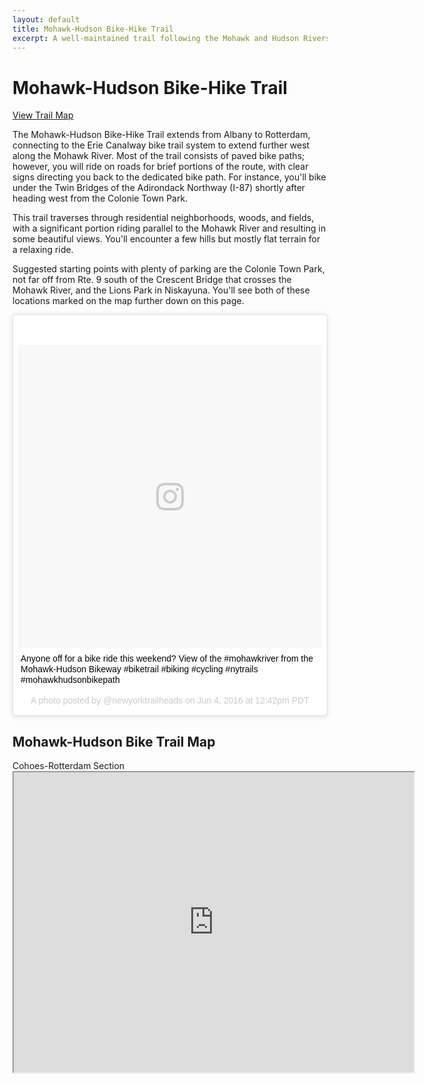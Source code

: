```yaml
---
layout: default
title: Mohawk-Hudson Bike-Hike Trail 
excerpt: A well-maintained trail following the Mohawk and Hudson Rivers through the Capital Region and further west
---
```

 
<h1>Mohawk-Hudson Bike-Hike Trail</h1>

<a href="#trailmap">View Trail Map</a>

<p>The Mohawk-Hudson Bike-Hike Trail extends from Albany to Rotterdam, connecting to the Erie Canalway bike trail system to extend further west along the Mohawk River. Most of the trail consists of paved bike paths; however, you will ride on roads for brief portions of the route, with clear signs directing you back to the dedicated bike path. For instance, you'll bike under the Twin Bridges of the Adirondack Northway (I-87) shortly after heading west from the Colonie Town Park.</p>

<p>This trail traverses through residential neighborhoods, woods, and fields, with a significant portion riding parallel to the Mohawk River and resulting in some beautiful views. You'll encounter a few hills but mostly flat terrain for a relaxing ride.</p>

<p>Suggested starting points with plenty of parking are the Colonie Town Park, not far off from Rte. 9 south of the Crescent Bridge that crosses the Mohawk River, and the Lions Park in Niskayuna. You'll see both of these locations marked on the map further down on this page.</p>
<blockquote class="instagram-media" data-instgrm-captioned data-instgrm-version="7" style=" background:#FFF; border:0; border-radius:3px; box-shadow:0 0 1px 0 rgba(0,0,0,0.5),0 1px 10px 0 rgba(0,0,0,0.15); margin: 1px; max-width:658px; padding:0; width:99.375%; width:-webkit-calc(100% - 2px); width:calc(100% - 2px);"><div style="padding:8px;"> <div style=" background:#F8F8F8; line-height:0; margin-top:40px; padding:50.0% 0; text-align:center; width:100%;"> <div style=" background:url(data:image/png;base64,iVBORw0KGgoAAAANSUhEUgAAACwAAAAsCAMAAAApWqozAAAABGdBTUEAALGPC/xhBQAAAAFzUkdCAK7OHOkAAAAMUExURczMzPf399fX1+bm5mzY9AMAAADiSURBVDjLvZXbEsMgCES5/P8/t9FuRVCRmU73JWlzosgSIIZURCjo/ad+EQJJB4Hv8BFt+IDpQoCx1wjOSBFhh2XssxEIYn3ulI/6MNReE07UIWJEv8UEOWDS88LY97kqyTliJKKtuYBbruAyVh5wOHiXmpi5we58Ek028czwyuQdLKPG1Bkb4NnM+VeAnfHqn1k4+GPT6uGQcvu2h2OVuIf/gWUFyy8OWEpdyZSa3aVCqpVoVvzZZ2VTnn2wU8qzVjDDetO90GSy9mVLqtgYSy231MxrY6I2gGqjrTY0L8fxCxfCBbhWrsYYAAAAAElFTkSuQmCC); display:block; height:44px; margin:0 auto -44px; position:relative; top:-22px; width:44px;"></div></div> <p style=" margin:8px 0 0 0; padding:0 4px;"> <a href="https://www.instagram.com/p/BGPqSoCEieQ/" style=" color:#000; font-family:Arial,sans-serif; font-size:14px; font-style:normal; font-weight:normal; line-height:17px; text-decoration:none; word-wrap:break-word;" target="_blank">Anyone off for a bike ride this weekend? View of the #mohawkriver from the Mohawk-Hudson Bikeway #biketrail #biking #cycling #nytrails #mohawkhudsonbikepath</a></p> <p style=" color:#c9c8cd; font-family:Arial,sans-serif; font-size:14px; line-height:17px; margin-bottom:0; margin-top:8px; overflow:hidden; padding:8px 0 7px; text-align:center; text-overflow:ellipsis; white-space:nowrap;">A photo posted by @newyorktrailheads on <time style=" font-family:Arial,sans-serif; font-size:14px; line-height:17px;" datetime="2016-06-04T19:42:46+00:00">Jun 4, 2016 at 12:42pm PDT</time></p></div></blockquote>
<script async defer src="//platform.instagram.com/en_US/embeds.js"></script>
<h2 id="trailmap">Mohawk-Hudson Bike Trail Map</h2>
Cohoes-Rotterdam Section

<div class="google-maps">
	<iframe src="https://www.google.com/maps/d/embed?mid=19OR-1L0Y3vnDBy0FiP8hbPnh2cA" width="640" height="480"></iframe>
</div>